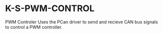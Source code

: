 # K-S-PWM-CONTROL
PWM Controler
Uses the PCan driver to send and recieve CAN bus signals to control a PWM controller.
